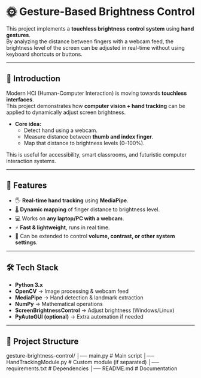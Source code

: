 # 🌞 Gesture-Based Brightness Control

This project implements a **touchless brightness control system** using **hand gestures**.  
By analyzing the distance between fingers with a webcam feed, the brightness level of the screen can be adjusted in real-time without using keyboard shortcuts or buttons.  

---

## 📖 Introduction
Modern HCI (Human-Computer Interaction) is moving towards **touchless interfaces**.  
This project demonstrates how **computer vision + hand tracking** can be applied to dynamically adjust screen brightness.  

- **Core idea:**  
  - Detect hand using a webcam.  
  - Measure distance between **thumb and index finger**.  
  - Map that distance to brightness levels (0–100%).  

This is useful for accessibility, smart classrooms, and futuristic computer interaction systems.

---

## 🚀 Features
- 🖐️ **Real-time hand tracking** using **MediaPipe**.  
- 🌡️ **Dynamic mapping** of finger distance to brightness level.  
- 💻 Works on **any laptop/PC with a webcam**.  
- ⚡ **Fast & lightweight**, runs in real time.  
- 🌙 Can be extended to control **volume, contrast, or other system settings**.  

---

## 🛠️ Tech Stack
- **Python 3.x**
- **OpenCV** → Image processing & webcam feed  
- **MediaPipe** → Hand detection & landmark extraction  
- **NumPy** → Mathematical operations  
- **ScreenBrightnessControl** → Adjust brightness (Windows/Linux)  
- **PyAutoGUI (optional)** → Extra automation if needed  

---

## 📂 Project Structure
gesture-brightness-control/
│── main.py # Main script
│── HandTrackingModule.py # Custom module (if separated)
│── requirements.txt # Dependencies
│── README.md # Documentation
